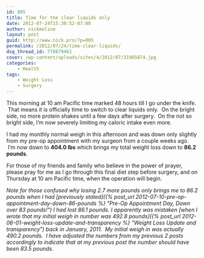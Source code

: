 ```yaml
---
id: 805
title: Time for the clear liquids only
date: 2012-07-24T15:30:52-07:00
author: nickmoline
layout: post
guid: http://www.nick.pro/?p=805
permalink: /2012/07/24/time-clear-liquids/
dsq_thread_id: 778679461
cover: /wp-content/uploads/sites/4/2012/07/31965874.jpg
categories:
    - Health
tags:
    - Weight Loss
    - Surgery
---
```

This morning at 10 am Pacific time marked 48 hours till I go under the knife.  That means it is officially time to switch to clear liquids only.  On the bright side, no more protein shakes until a few days after surgery.  On the not so bright side, I&#8217;m now severely limiting my caloric intake even more.

<!--more-->

I had my monthly normal weigh in this afternoon and was down only slightly from my pre-op appointment with my surgeon from a couple weeks ago.  I&#8217;m now down to **404.0 lbs** which brings my total weight loss down to **86.2 pounds**.

For those of my friends and family who believe in the power of prayer, please pray for me as I go through this final diet step before surgery, and on Thursday at 10 am Pacific time, when the operation will begin.

_Note for those confused why losing 2.7 more pounds only brings me to 86.2 pounds when I had [previously stated]({% post_url 2012-07-10-pre-op-appointment-day-down-86-pounds %} "Pre-Op Appointment Day, Down over 83 pounds!") I had lost 86.1 pounds. I apparently was mistaken [when I wrote that my initial weigh in number was 492.8 pounds]({% post_url 2012-06-01-weight-loss-update-and-transparency %} "Weight Loss Update and transparency") back in January, 2011.  My initial weigh in was actually 490.2 pounds.  I have adjusted the numbers from my previous 2 posts accordingly to indicate that at my previous post the number should have been 83.5 pounds._